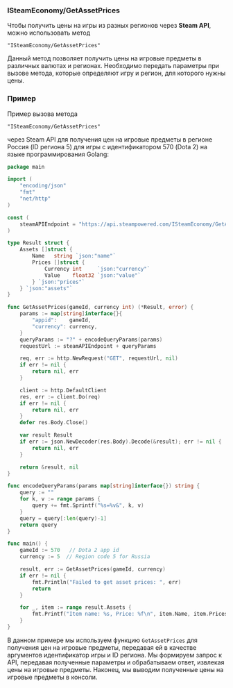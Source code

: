 ### ISteamEconomy/GetAssetPrices
Чтобы получить цены на игры из разных регионов через **Steam API**, 
можно использовать метод 
```
"ISteamEconomy/GetAssetPrices"
```
Данный метод позволяет получить цены на игровые предметы в 
различных валютах и регионах. Необходимо передать параметры при 
вызове метода, которые определяют игру и регион, для которого 
нужны цены.

### Пример
Пример вызова метода 
```
"ISteamEconomy/GetAssetPrices"
```
через Steam API для получения цен на игровые предметы в регионе 
Россия (ID региона 5) для игры с идентификатором 570 (Dota 2) 
на языке программирования Golang:

```go
package main

import (
    "encoding/json"
    "fmt"
    "net/http"
)

const (
    steamAPIEndpoint = "https://api.steampowered.com/ISteamEconomy/GetAssetPrices/v1"
)

type Result struct {
    Assets []struct {
        Name   string `json:"name"`
        Prices []struct {
            Currency int     `json:"currency"`
            Value    float32 `json:"value"`
        } `json:"prices"`
    } `json:"assets"`
}

func GetAssetPrices(gameId, currency int) (*Result, error) {
    params := map[string]interface{}{
        "appid":    gameId,
        "currency": currency,
    }
    queryParams := "?" + encodeQueryParams(params)
    requestUrl := steamAPIEndpoint + queryParams

    req, err := http.NewRequest("GET", requestUrl, nil)
    if err != nil {
        return nil, err
    }

    client := http.DefaultClient
    res, err := client.Do(req)
    if err != nil {
        return nil, err
    }
    defer res.Body.Close()

    var result Result
    if err := json.NewDecoder(res.Body).Decode(&result); err != nil {
        return nil, err
    }

    return &result, nil
}

func encodeQueryParams(params map[string]interface{}) string {
    query := ""
    for k, v := range params {
        query += fmt.Sprintf("%s=%v&", k, v)
    }
    query = query[:len(query)-1]
    return query
}

func main() {
    gameId := 570   // Dota 2 app id
    currency := 5  // Region code 5 for Russia

    result, err := GetAssetPrices(gameId, currency)
    if err != nil {
        fmt.Println("Failed to get asset prices: ", err)
        return
    }

    for _, item := range result.Assets {
        fmt.Printf("Item name: %s, Price: %f\n", item.Name, item.Prices[currency-1].Value)
    }
}
```

В данном примере мы используем функцию `GetAssetPrices` 
для получения цен на игровые предметы, передавая ей в качестве 
аргументов идентификатор игры и ID региона. Мы формируем запрос к API, 
передавая полученные параметры и обрабатываем ответ, извлекая цены на 
игровые предметы. Наконец, мы выводим полученные цены на игровые предметы 
в консоли.